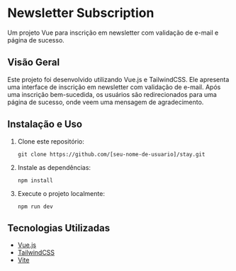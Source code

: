 
# Newsletter Subscription

Um projeto Vue para inscrição em newsletter com validação de e-mail e página de sucesso.

## Visão Geral

Este projeto foi desenvolvido utilizando Vue.js e TailwindCSS. Ele apresenta uma interface de inscrição em newsletter com validação de e-mail. Após uma inscrição bem-sucedida, os usuários são redirecionados para uma página de sucesso, onde veem uma mensagem de agradecimento.

## Instalação e Uso

1. Clone este repositório:
   ```
   git clone https://github.com/[seu-nome-de-usuario]/stay.git
   ```

2. Instale as dependências:
   ```
   npm install
   ```

3. Execute o projeto localmente:
   ```
   npm run dev
   ```
## Tecnologias Utilizadas

- [Vue.js](https://vuejs.org/)
- [TailwindCSS](https://tailwindcss.com/)
- [Vite](https://vitejs.dev/)


